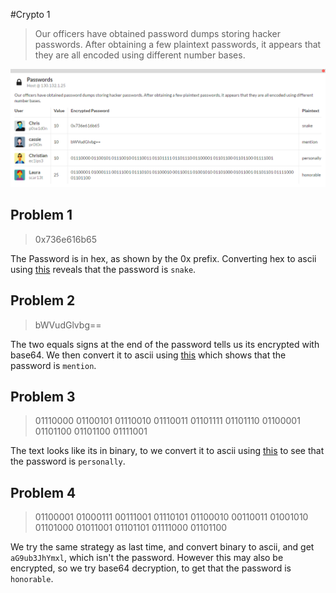 #Crypto 1

>Our officers have obtained password dumps storing hacker passwords. After obtaining a few plaintext passwords, it appears that they are all encoded using different number bases.

![](./one.png)

## Problem 1
>0x736e616b65

The Password is in hex, as shown by the 0x prefix. Converting hex to ascii using [this](http://www.rapidtables.com/convert/number/hex-to-ascii.htm)
reveals that the password is `snake`.

## Problem 2
>bWVudGlvbg==

The two equals signs at the end of the password tells us its encrypted with base64. We then convert it to ascii using [this](https://www.base64decode.org/)
which shows that the password is `mention`. 

## Problem 3
> 01110000 01100101 01110010 01110011 01101111 01101110 01100001 01101100 01101100 01111001	

The text looks like its in binary, to we convert it to ascii using [this](http://www.binaryhexconverter.com/binary-to-ascii-text-converter)
to see that the password is `personally`. 

## Problem 4
> 01100001 01000111 00111001 01110101 01100010 00110011 01001010 01101000 01011001 01101101 01111000 01101100	

We try the same strategy as last time, and convert binary to ascii, and get `aG9ub3JhYmxl`, which isn't the password. However
this may also be encrypted, so we try base64 decryption, to get that the password is `honorable`.

